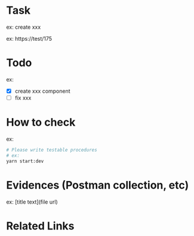 # Task

<!-- Task name -->

ex: create xxx

<!-- Task url if exist -->

ex: https://test/175

# Todo

<!-- Please mark completed tasks with a checkmark -->

ex:

- [x] create xxx component
- [ ] fix xxx

# How to check

ex:

```zsh
# Please write testable procedures
# ex:
yarn start:dev
```

# Evidences (Postman collection, etc)

<!-- Please provide Postman collection or other evidence of proper functioning -->

ex: [title text](file url)

# Related Links

<!-- Please write down links to relevant pull requests and tasks, if any -->
